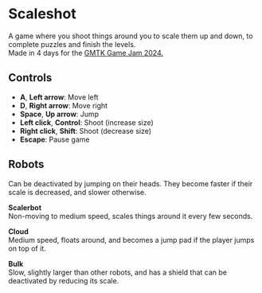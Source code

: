 # Scaleshot
A game where you shoot things around you to scale them up and down, to complete puzzles and finish the levels.  
Made in 4 days for the [GMTK Game Jam 2024.](https://itch.io/jam/gmtk-2024)

## Controls
- **A**, **Left arrow**: Move left
- **D**, **Right arrow**: Move right
- **Space**, **Up arrow**: Jump
- **Left click**, **Control**: Shoot (increase size)
- **Right click**, **Shift**: Shoot (decrease size)
- **Escape**: Pause game

## Robots
Can be deactivated by jumping on their heads. They become faster if their scale is decreased, and slower otherwise.

**Scalerbot**  
Non-moving to medium speed, scales things around it every few seconds.

**Cloud**  
Medium speed, floats around, and becomes a jump pad if the player jumps on top of it.

**Bulk**  
Slow, slightly larger than other robots, and has a shield that can be deactivated by reducing its scale.
